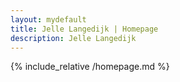 ```yaml
---
layout: mydefault
title: Jelle Langedijk | Homepage
description: Jelle Langedijk
---
```


{% include_relative /homepage.md %}
